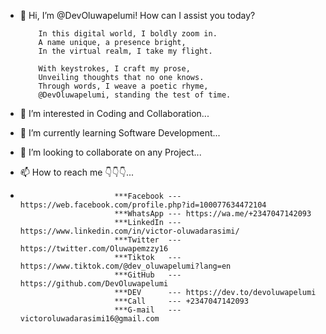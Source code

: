 - 👋 Hi, I’m @DevOluwapelumi! How can I assist you today?
  
          In this digital world, I boldly zoom in.
          A name unique, a presence bright,
          In the virtual realm, I take my flight.
          
          With keystrokes, I craft my prose,
          Unveiling thoughts that no one knows.
          Through words, I weave a poetic rhyme,
          @DevOluwapelumi, standing the test of time.

- 👀 I’m interested in Coding and Collaboration...
- 🌱 I’m currently learning Software Development...
- 💞️ I’m looking to collaborate on any Project...
- 📫 How to reach me 👇👇👇...
- 
                           ***Facebook --- https://web.facebook.com/profile.php?id=100077634472104
                           ***WhatsApp --- https://wa.me/+2347047142093
                           ***LinkedIn --- https://www.linkedin.com/in/victor-oluwadarasimi/
                           ***Twitter  --- https://twitter.com/Oluwapemzzy16
                           ***Tiktok   --- https://www.tiktok.com/@dev_oluwapelumi?lang=en
                           ***GitHub   --- https://github.com/DevOluwapelumi
                           ***DEV      --- https://dev.to/devoluwapelumi
                           ***Call     --- +2347047142093 
                           ***G-mail   --- victoroluwadarasimi16@gmail.com
  
<!---
DevOluwapelumi/DevOluwapelumi is a ✨ unique ✨ repository because its `README.md` (this file) appears on your GitHub profile.
You can click the Preview link to take a look at your changes.
You can view the `README.md` on your GitHub profile by clicking the Preview link.
--->
